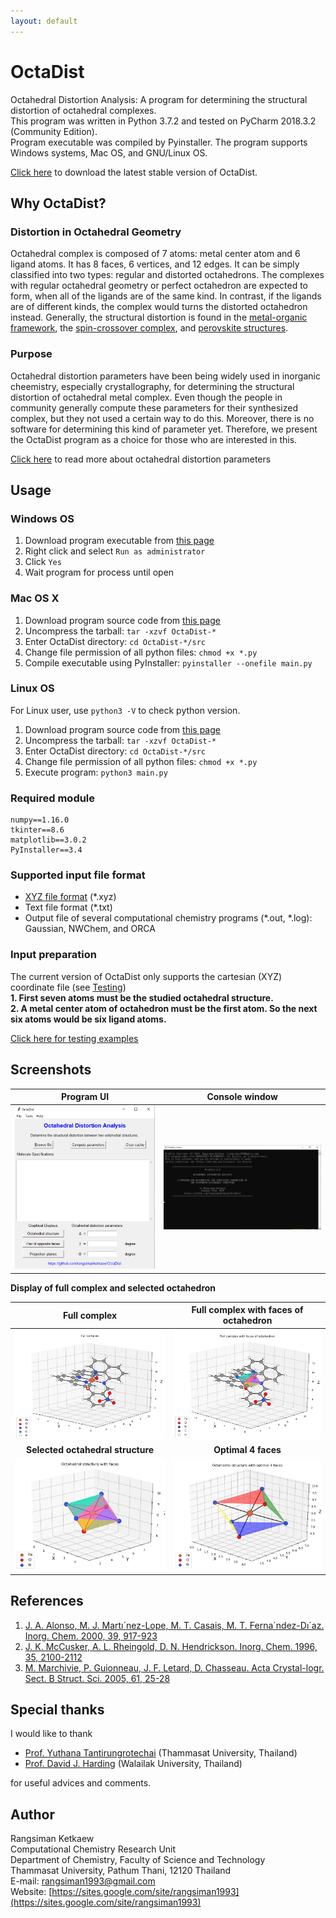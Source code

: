 ```yaml
---
layout: default
---
```


# OctaDist

Octahedral Distortion Analysis: A program for determining the structural distortion of octahedral complexes. <br/>
This program was written in Python 3.7.2 and tested on PyCharm 2018.3.2 (Community Edition). <br/>
Program executable was compiled by Pyinstaller. The program supports Windows systems, Mac OS, and GNU/Linux OS. <br/>

[Click here](https://github.com/OctaDist/OctaDist/releases/latest) to download the latest stable version of OctaDist.

## Why OctaDist?
### Distortion in Octahedral Geometry

Octahedral complex is composed of 7 atoms: metal center atom and 6 ligand atoms. It has 8 faces, 6 vertices, and 12 edges. It can be simply classified into two types: regular and distorted octahedrons. The complexes with regular octahedral geometry or perfect octahedron are expected to form, when all of the ligands are of the same kind. In contrast, if the ligands are of different kinds, the complex would turns the distorted octahedron instead. Generally, the structural distortion is found in the [metal-organic framework](https://en.wikipedia.org/wiki/Metal%E2%80%93organic_framework), the [spin-crossover complex](https://en.wikipedia.org/wiki/Spin_crossover), and [perovskite structures](https://en.wikipedia.org/wiki/Perovskite_(structure)).

### Purpose
Octahedral distortion parameters have been being widely used in inorganic cheemistry, especially crystallography, for determining the structural distortion of octahedral metal complex. Even though the people in community generally compute these parameters for their synthesized complex, but they not used a certain way to do this. Moreover, there is no software for determining this kind of parameter yet. Therefore, we present the OctaDist program as a choice for those who are interested in this.

[Click here](./param.md) to read more about octahedral distortion parameters

## Usage
### Windows OS
1. Download program executable from [this page](https://github.com/rangsimanketkaew/OctaDist/releases)
2. Right click and select `Run as administrator`
3. Click `Yes`
4. Wait program for process until open

### Mac OS X
1. Download program source code from [this page](https://github.com/rangsimanketkaew/OctaDist/releases)
2. Uncompress the tarball: `tar -xzvf OctaDist-*`
3. Enter OctaDist directory: `cd OctaDist-*/src`
4. Change file permission of all python files: `chmod +x *.py`
5. Compile executable using PyInstaller: `pyinstaller --onefile main.py`

### Linux OS
For Linux user, use `python3 -V` to check python version.
1. Download program source code from [this page](https://github.com/rangsimanketkaew/OctaDist/src)
2. Uncompress the tarball: `tar -xzvf OctaDist-*`
3. Enter OctaDist directory: `cd OctaDist-*/src`
4. Change file permission of all python files: `chmod +x *.py`
5. Execute program: `python3 main.py`

### Required module

```
numpy==1.16.0
tkinter==8.6
matplotlib==3.0.2
PyInstaller==3.4
```

### Supported input file format
- [XYZ file format](https://en.wikipedia.org/wiki/XYZ_file_format) (*.xyz)
- Text file format (*.txt)
- Output file of several computational chemistry programs (*.out, *.log): Gaussian, NWChem, and ORCA

### Input preparation
The current version of OctaDist only supports the cartesian (XYZ) coordinate file (see [Testing](#testing)) <br/>
**1. First seven atoms must be the studied octahedral structure.** <br/>
**2. A metal center atom of octahedron must be the first atom. So the next six atoms would be six ligand atoms.**


[Click here for testing examples](./testing.md)


## Screenshots

Program UI | Console window |
:-------------------------:|:-------------------------:
![](images/Capture_Program.png)   | ![](images/Capture_Window.png) 

**Display of full complex and selected octahedron**

Full complex | Full complex with faces of octahedron |
:-------------------------:|:-------------------------:
![](images/Figure_1.png)   | ![](images/Figure_2.png) 
**Selected octahedral structure** | **Optimal 4 faces** 
![](images/Figure_3.png)  | ![](images/Figure_4.png)

## References
1. [J. A. Alonso, M. J. Martı´nez-Lope, M. T. Casais, M. T. Ferna´ndez-Dı´az. Inorg. Chem. 2000, 39, 917-923](https://pubs.acs.org/doi/abs/10.1021/ic990921e)
2. [J. K. McCusker, A. L. Rheingold, D. N. Hendrickson. Inorg. Chem. 1996, 35, 2100-2112](https://pubs.acs.org/doi/abs/10.1021/ic9507880)
3. [M. Marchivie, P. Guionneau, J. F. Letard, D. Chasseau. Acta Crystal-logr. Sect. B Struct. Sci. 2005, 61, 25-28](https://onlinelibrary.wiley.com/doi/full/10.1107/S0108768104029751)

## Special thanks
I would like to thank

- [Prof. Yuthana Tantirungrotechai](https://sites.google.com/site/compchem403/people/faculty/yuthana) (Thammasat University, Thailand)
- [Prof. David J. Harding](https://www.funtechwu.com/david-j-harding) (Walailak University, Thailand)

for useful advices and comments.

## Author
Rangsiman Ketkaew<br/>
Computational Chemistry Research Unit <br/>
Department of Chemistry, Faculty of Science and Technology <br/>
Thammasat University, Pathum Thani, 12120 Thailand <br/>
E-mail: [rangsiman1993@gmail.com](rangsiman1993@gmail.com) <br/>
Website: [https://sites.google.com/site/rangsiman1993](https://sites.google.com/site/rangsiman1993)
